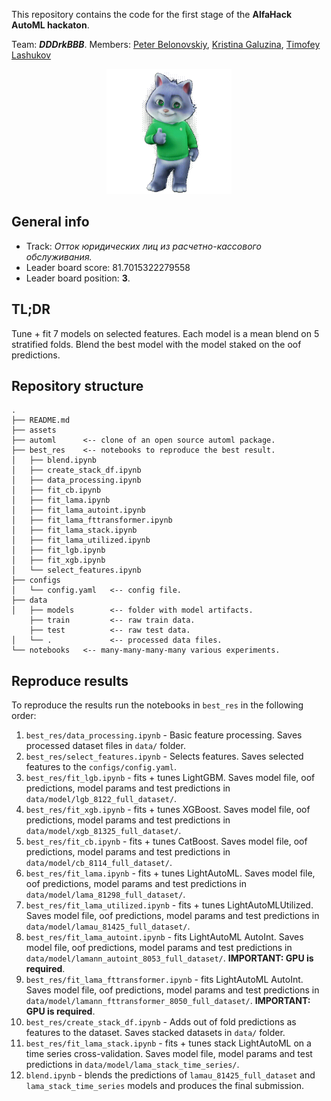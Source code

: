 This repository contains the code for the first stage of the **AlfaHack AutoML hackaton**.

Team: ***DDDrkBBB***.
Members: [Peter Belonovskiy](https://github.com/BELONOVSKII), [Kristina Galuzina](https://github.com/galuzina-k), [Timofey Lashukov](https://github.com/M1croZavr)

<center><img src="assets/sber_kot.gif" width="200" height="200" /></center>

## General info
* Track: *Отток юридических лиц из расчетно-кассового обслуживания.*
* Leader board score: $81.7015322279558$
* Leader board position: **3**.


## TL;DR 
Tune + fit 7 models on selected features. Each model is a mean blend on 5 stratified folds. Blend the best model with the model staked on the oof predictions.

## Repository structure
```
.
├── README.md
├── assets
├── automl      <-- clone of an open source automl package.
├── best_res    <-- notebooks to reproduce the best result.
│   ├── blend.ipynb
│   ├── create_stack_df.ipynb
│   ├── data_processing.ipynb
│   ├── fit_cb.ipynb
│   ├── fit_lama.ipynb
│   ├── fit_lama_autoint.ipynb
│   ├── fit_lama_fttransformer.ipynb
│   ├── fit_lama_stack.ipynb
│   ├── fit_lama_utilized.ipynb
│   ├── fit_lgb.ipynb
│   ├── fit_xgb.ipynb
│   └── select_features.ipynb
├── configs
│   └── config.yaml   <-- config file.
├── data
│   ├── models        <-- folder with model artifacts.
    ├── train         <-- raw train data.
    ├── test          <-- raw test data.
│   └── .             <-- processed data files.
└── notebooks   <-- many-many-many-many various experiments.
```

## Reproduce results
To reproduce the results run the notebooks in `best_res` in the following order:
1. `best_res/data_processing.ipynb` - Basic feature processing. Saves processed dataset files in `data/` folder.
2. `best_res/select_features.ipynb` - Selects features. Saves selected features to the `configs/config.yaml`.
3. `best_res/fit_lgb.ipynb` - fits + tunes LightGBM. Saves model file, oof predictions, model params and test predictions in `data/model/lgb_8122_full_dataset/`.
4. `best_res/fit_xgb.ipynb` - fits + tunes XGBoost. Saves model file, oof predictions, model params and test predictions in `data/model/xgb_81325_full_dataset/`.
5. `best_res/fit_cb.ipynb` - fits + tunes CatBoost. Saves model file, oof predictions, model params and test predictions in `data/model/cb_8114_full_dataset/`.
6. `best_res/fit_lama.ipynb` - fits + tunes LightAutoML. Saves model file, oof predictions, model params and test predictions in `data/model/lama_81298_full_dataset/`.
7. `best_res/fit_lama_utilized.ipynb` - fits + tunes LightAutoMLUtilized. Saves model file, oof predictions, model params and test predictions in `data/model/lamau_81425_full_dataset/`.
8. `best_res/fit_lama_autoint.ipynb` - fits LightAutoML AutoInt. Saves model file, oof predictions, model params and test predictions in `data/model/lamann_autoint_8053_full_dataset/`. **IMPORTANT: GPU is required**.
9. `best_res/fit_lama_fttransformer.ipynb` - fits LightAutoML AutoInt. Saves model file, oof predictions, model params and test predictions in `data/model/lamann_fttransformer_8050_full_dataset/`. **IMPORTANT: GPU is required**.
10. `best_res/create_stack_df.ipynb` - Adds out of fold predictions as features to the dataset. Saves stacked datasets in `data/` folder.
11. `best_res/fit_lama_stack.ipynb` - fits + tunes stack LightAutoML on a time series cross-validation. Saves model file, model params and test predictions in `data/model/lama_stack_time_series/`.
12. `blend.ipynb` - blends the predictions of `lamau_81425_full_dataset` and `lama_stack_time_series` models and produces the final submission.
